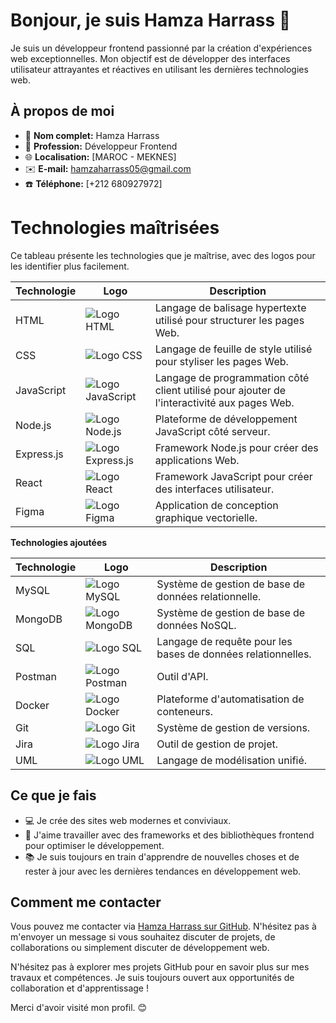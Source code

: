 # Bonjour, je suis Hamza Harrass 👋

Je suis un développeur frontend passionné par la création d'expériences web exceptionnelles. Mon objectif est de développer des interfaces utilisateur attrayantes et réactives en utilisant les dernières technologies web.

## À propos de moi

- 🌟 **Nom complet:** Hamza Harrass
- 💼 **Profession:** Développeur Frontend
- 🌐 **Localisation:** [MAROC - MEKNES]
- ✉️ **E-mail:** [hamzaharrass05@gmail.com](mailto:hamzaharrass05@gmail.com)
- ☎️ **Téléphone:** [+212 680927972]

# Technologies maîtrisées

Ce tableau présente les technologies que je maîtrise, avec des logos pour les identifier plus facilement.

| Technologie | Logo | Description |
|---|---|---|
| HTML | ![Logo HTML](https://cdn4.iconfinder.com/data/icons/logos-and-brands/512/167_Html5_logo_logos-40.png)| Langage de balisage hypertexte utilisé pour structurer les pages Web. |
| CSS | ![Logo CSS](https://cdn1.iconfinder.com/data/icons/logotypes/32/badge-css-3-40.png)| Langage de feuille de style utilisé pour styliser les pages Web. |
| JavaScript | ![Logo JavaScript](https://upload.wikimedia.org/wikipedia/commons/thumb/b/bd/JavaScript_logo.svg/256px-JavaScript_logo.svg.png) | Langage de programmation côté client utilisé pour ajouter de l'interactivité aux pages Web. |
| Node.js | ![Logo Node.js](https://upload.wikimedia.org/wikipedia/commons/thumb/0/0a/Node-js-logo.svg/256px-Node-js-logo.svg.png) | Plateforme de développement JavaScript côté serveur. |
| Express.js | ![Logo Express.js](https://upload.wikimedia.org/wikipedia/commons/thumb/c/c4/Express_logo.svg/256px-Express_logo.svg.png) | Framework Node.js pour créer des applications Web. |
| React | ![Logo React](https://upload.wikimedia.org/wikipedia/commons/thumb/0/0a/React-icon.svg/256px-React-icon.svg.png) | Framework JavaScript pour créer des interfaces utilisateur. |
| Figma | ![Logo Figma](https://upload.wikimedia.org/wikipedia/commons/thumb/b/b8/Figma_logo.svg/256px-Figma_logo.svg.png) | Application de conception graphique vectorielle. |

**Technologies ajoutées**

| Technologie | Logo | Description |
|---|---|---|
| MySQL | ![Logo MySQL](https://upload.wikimedia.org/wikipedia/commons/thumb/7/70/MySQL_logo.svg/256px-MySQL_logo.svg.png) | Système de gestion de base de données relationnelle. |
| MongoDB | ![Logo MongoDB](https://upload.wikimedia.org/wikipedia/commons/thumb/a/a2/MongoDB_logo.svg/256px-MongoDB_logo.svg.png) | Système de gestion de base de données NoSQL. |
| SQL | ![Logo SQL](https://upload.wikimedia.org/wikipedia/commons/thumb/f/f9/SQL_logo.svg/256px-SQL_logo.svg.png) | Langage de requête pour les bases de données relationnelles. |
| Postman | ![Logo Postman](https://upload.wikimedia.org/wikipedia/commons/thumb/2/2f/Postman_logo.svg/256px-Postman_logo.svg.png) | Outil d'API. |
| Docker | ![Logo Docker](https://upload.wikimedia.org/wikipedia/commons/thumb/2/2c/Docker_logo.svg/256px-Docker_logo.svg.png) | Plateforme d'automatisation de conteneurs. |
| Git | ![Logo Git](https://upload.wikimedia.org/wikipedia/commons/thumb/6/6b/Git_logo.svg/256px-Git_logo.svg.png) | Système de gestion de versions. |
| Jira | ![Logo Jira](https://upload.wikimedia.org/wikipedia/commons/thumb/d/d0/Jira_logo.svg/256px-Jira_logo.svg.png) | Outil de gestion de projet. |
| UML | ![Logo UML](https://upload.wikimedia.org/wikipedia/commons/thumb/8/86/Unified_Modeling_Language_logo.svg/256px-Unified_Modeling_Language_logo.svg.png) | Langage de modélisation unifié. |



## Ce que je fais

- 💻 Je crée des sites web modernes et conviviaux.
- 🚀 J'aime travailler avec des frameworks et des bibliothèques frontend pour optimiser le développement.
- 📚 Je suis toujours en train d'apprendre de nouvelles choses et de rester à jour avec les dernières tendances en développement web.

## Comment me contacter

Vous pouvez me contacter via [Hamza Harrass sur GitHub](https://github.com/HamzaHarrass). N'hésitez pas à m'envoyer un message si vous souhaitez discuter de projets, de collaborations ou simplement discuter de développement web.

N'hésitez pas à explorer mes projets GitHub pour en savoir plus sur mes travaux et compétences. Je suis toujours ouvert aux opportunités de collaboration et d'apprentissage !

Merci d'avoir visité mon profil. 😊
